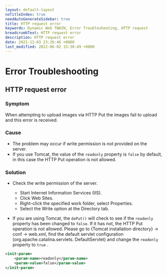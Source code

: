 ```yaml
---
layout: default-layout
noTitleIndex: true
needAutoGenerateSidebar: true
title: HTTP request error
keywords: Dynamic Web TWAIN, Error Troubleshooting, HTTP request
breadcrumbText: HTTP request error
description: HTTP request error
date: 2021-12-03 23:26:46 +0800
last_modified: 2022-06-02 15:30:49 +0800
---
```


# Error Troubleshooting

## HTTP request error

### Symptom

When attempting to upload images via HTTP Put the images fail to upload and this error is received.

### Cause

- The problem may occur if write permission is not provided on the server.
- If you use Tomcat, the value of the `readonly` property is `false` by default, in this case the HTTP Put operation is not allowed.

### Solution

- Check the write permission of the server.

  - Start Internet Information Services (IIS).
  - Click Web Sites.
  - Right-click the specified work folder, select Properties.
  - Select the Write option at the Directory tab.

- If you are using Tomcat, the `doPut()` will check to see if the `readonly` property has been changed to `false`. If it has not, the HTTP Put operation is not allowed. Please go to {Tomcat installation directory} -> conf -> web.xml, find the default servlet configuration (org.apache.catalina.servlets. DefaultServlet) and change the `readonly` property to `true` .

```xml
<init-param>
    <param-name>readonly</param-name>
    <param-value>false</param-value>
</init-param>
```

